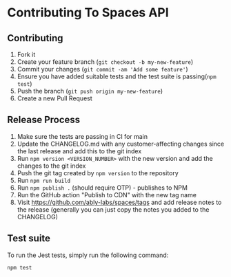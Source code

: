 # Contributing To Spaces API

## Contributing

1. Fork it
2. Create your feature branch (`git checkout -b my-new-feature`)
3. Commit your changes (`git commit -am 'Add some feature'`)
4. Ensure you have added suitable tests and the test suite is passing(`npm test`)
5. Push the branch (`git push origin my-new-feature`)
6. Create a new Pull Request

## Release Process

1. Make sure the tests are passing in CI for main
2. Update the CHANGELOG.md with any customer-affecting changes since the last release and add this to the git index
3. Run `npm version <VERSION_NUMBER>` with the new version and add the changes to the git index
4. Push the git tag created by `npm version` to the repository
5. Run `npm run build`
7. Run `npm publish .` (should require OTP) - publishes to NPM
8. Run the GitHub action "Publish to CDN" with the new tag name
9. Visit https://github.com/ably-labs/spaces/tags and add release notes to the release (generally you can just copy the notes you added to the CHANGELOG)

## Test suite

To run the Jest tests, simply run the following command:

    npm test
